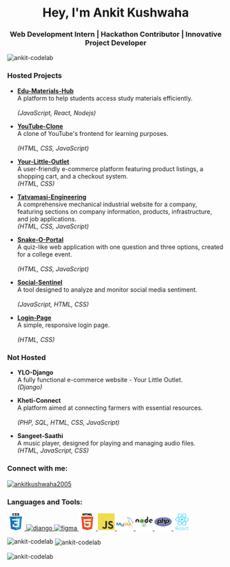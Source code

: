 <h1 align="center">Hey, I'm Ankit Kushwaha</h1>
<h3 align="center">Web Development Intern | Hackathon Contributor | Innovative Project Developer</h3>

<p align="left"> <img src="https://komarev.com/ghpvc/?username=ankit-codelab&label=Profile%20views&color=0e75b6&style=flat" alt="ankit-codelab" /> </p>

### Hosted Projects

- **[Edu-Materials-Hub](https://edu-materials-hub.onrender.com/)**  
  A platform to help students access study materials efficiently.<br/>  
  *(JavaScript, React, Nodejs)*

- **[YouTube-Clone](https://ankit-codelab.github.io/YouTube-Clone)**  
  A clone of YouTube's frontend for learning purposes.<br/>  
  *(HTML, CSS, JavaScript)*
  
- **[Your-Little-Outlet](https://ankit-codelab.github.io/Your-Little-Outlet)**  
  A user-friendly e-commerce platform featuring product listings, a shopping cart, and a checkout system.<br/>
  *(HTML, CSS)*

- **[Tatvamasi-Engineering](https://ankit-codelab.github.io/Tatvamasi-Engineering)**  
  A comprehensive mechanical industrial website for a company, featuring sections on company information, products, infrastructure, and job applications.<br/>
  *(HTML, CSS, JavaScript)*
  
- **[Snake-O-Portal](https://ankit-codelab.github.io/Snake-O-Portal)**  
  A quiz-like web application with one question and three options, created for a college event.<br/>    
  *(HTML, CSS, JavaScript)*

- **[Social-Sentinel](https://ankit-codelab.github.io/Social-Sentinel)**  
  A tool designed to analyze and monitor social media sentiment.<br/>  
  *(JavaScript, HTML, CSS)*
  
- **[Login-Page](https://ankit-codelab.github.io/Login-Page/)**  
  A simple, responsive login page.<br/>  
  *(HTML, CSS)*

### Not Hosted

- **YLO-Django**  
  A fully functional e-commerce website - Your Little Outlet.<br/>
  *(Django)*

- **Kheti-Connect**  
  A platform aimed at connecting farmers with essential resources.<br/>  
  *(PHP, SQL, HTML, CSS, JavaScript)*

- **Sangeet-Saathi**  
  A music player, designed for playing and managing audio files.<br/>
  *(HTML, JavaScript, CSS)*

<h3 align="left">Connect with me:</h3>
<p align="left">
<a href="https://linkedin.com/in/ankitkushwaha2005" target="blank"><img align="center" src="https://raw.githubusercontent.com/rahuldkjain/github-profile-readme-generator/master/src/images/icons/Social/linked-in-alt.svg" alt="ankitkushwaha2005" height="30" width="40" /></a>
</p>

<h3 align="left">Languages and Tools:</h3>
<p align="left"> <a href="https://www.w3schools.com/css/" target="_blank" rel="noreferrer"> <img src="https://raw.githubusercontent.com/devicons/devicon/master/icons/css3/css3-original-wordmark.svg" alt="css3" width="40" height="40"/> </a> <a href="https://www.djangoproject.com/" target="_blank" rel="noreferrer"> <img src="https://cdn.worldvectorlogo.com/logos/django.svg" alt="django" width="40" height="40"/> </a> <a href="https://www.figma.com/" target="_blank" rel="noreferrer"> <img src="https://www.vectorlogo.zone/logos/figma/figma-icon.svg" alt="figma" width="40" height="40"/> </a> <a href="https://www.w3.org/html/" target="_blank" rel="noreferrer"> <img src="https://raw.githubusercontent.com/devicons/devicon/master/icons/html5/html5-original-wordmark.svg" alt="html5" width="40" height="40"/> </a> <a href="https://developer.mozilla.org/en-US/docs/Web/JavaScript" target="_blank" rel="noreferrer"> <img src="https://raw.githubusercontent.com/devicons/devicon/master/icons/javascript/javascript-original.svg" alt="javascript" width="40" height="40"/> </a> <a href="https://www.mysql.com/" target="_blank" rel="noreferrer"> <img src="https://raw.githubusercontent.com/devicons/devicon/master/icons/mysql/mysql-original-wordmark.svg" alt="mysql" width="40" height="40"/> </a> <a href="https://nodejs.org" target="_blank" rel="noreferrer"> <img src="https://raw.githubusercontent.com/devicons/devicon/master/icons/nodejs/nodejs-original-wordmark.svg" alt="nodejs" width="40" height="40"/> </a> <a href="https://www.php.net" target="_blank" rel="noreferrer"> <img src="https://raw.githubusercontent.com/devicons/devicon/master/icons/php/php-original.svg" alt="php" width="40" height="40"/> </a> <a href="https://reactjs.org/" target="_blank" rel="noreferrer"> <img src="https://raw.githubusercontent.com/devicons/devicon/master/icons/react/react-original-wordmark.svg" alt="react" width="40" height="40"/> </a> </p>

<p><img align="left" src="https://github-readme-stats.vercel.app/api/top-langs?username=ankit-codelab&show_icons=true&locale=en&layout=compact" alt="ankit-codelab" /></p>

<p>&nbsp;<img align="center" src="https://github-readme-stats.vercel.app/api?username=ankit-codelab&show_icons=true&title_color=000000&locale=en" alt="ankit-codelab" /></p>

<p><img align="center" src="https://github-readme-streak-stats.herokuapp.com/?user=ankit-codelab&" alt="ankit-codelab" /></p>

